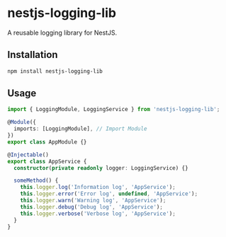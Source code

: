 # nestjs-logging-lib

A reusable logging library for NestJS.

## Installation

```bash
npm install nestjs-logging-lib
```

## Usage

```typescript
import { LoggingModule, LoggingService } from 'nestjs-logging-lib';

@Module({
  imports: [LoggingModule], // Import Module
})
export class AppModule {}

@Injectable()
export class AppService {
  constructor(private readonly logger: LoggingService) {}

  someMethod() {
    this.logger.log('Information log', 'AppService');
    this.logger.error('Error log', undefined, 'AppService');
    this.logger.warn('Warning log', 'AppService');
    this.logger.debug('Debug log', 'AppService');
    this.logger.verbose('Verbose log', 'AppService');
  }
}
```